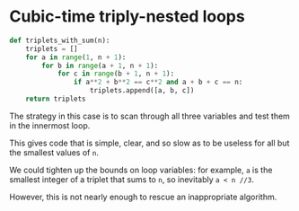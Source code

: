 # Cubic-time triply-nested loops

```python
def triplets_with_sum(n):
    triplets = []
    for a in range(1, n + 1):
        for b in range(a + 1, n + 1):
            for c in range(b + 1, n + 1):
                if a**2 + b**2 == c**2 and a + b + c == n:
                    triplets.append([a, b, c])
    return triplets
```

The strategy in this case is to scan through all three variables and test them in the innermost loop.

This gives code that is simple, clear, and so slow as to be useless for all but the smallest values of `n`.

We could tighten up the bounds on loop variables: for example, `a` is the smallest integer of a triplet that sums to `n`, so inevitably `a < n //3`.

However, this is not nearly enough to rescue an inappropriate algorithm.
